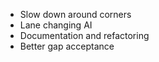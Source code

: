 - Slow down around corners
- Lane changing AI
- Documentation and refactoring
- Better gap acceptance
